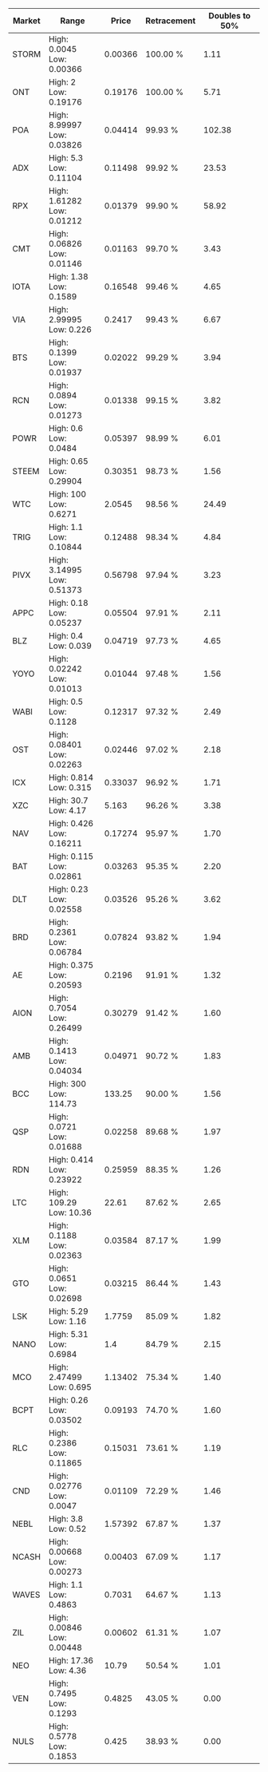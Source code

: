 | Market | Range | Price| Retracement | Doubles to 50% |
| --- | --- | --- | --- | --- |
| STORM | High: 0.0045<br />Low: 0.00366 | 0.00366 | 100.00 % | 1.11 |
| ONT | High: 2<br />Low: 0.19176 | 0.19176 | 100.00 % | 5.71 |
| POA | High: 8.99997<br />Low: 0.03826 | 0.04414 | 99.93 % | 102.38 |
| ADX | High: 5.3<br />Low: 0.11104 | 0.11498 | 99.92 % | 23.53 |
| RPX | High: 1.61282<br />Low: 0.01212 | 0.01379 | 99.90 % | 58.92 |
| CMT | High: 0.06826<br />Low: 0.01146 | 0.01163 | 99.70 % | 3.43 |
| IOTA | High: 1.38<br />Low: 0.1589 | 0.16548 | 99.46 % | 4.65 |
| VIA | High: 2.99995<br />Low: 0.226 | 0.2417 | 99.43 % | 6.67 |
| BTS | High: 0.1399<br />Low: 0.01937 | 0.02022 | 99.29 % | 3.94 |
| RCN | High: 0.0894<br />Low: 0.01273 | 0.01338 | 99.15 % | 3.82 |
| POWR | High: 0.6<br />Low: 0.0484 | 0.05397 | 98.99 % | 6.01 |
| STEEM | High: 0.65<br />Low: 0.29904 | 0.30351 | 98.73 % | 1.56 |
| WTC | High: 100<br />Low: 0.6271 | 2.0545 | 98.56 % | 24.49 |
| TRIG | High: 1.1<br />Low: 0.10844 | 0.12488 | 98.34 % | 4.84 |
| PIVX | High: 3.14995<br />Low: 0.51373 | 0.56798 | 97.94 % | 3.23 |
| APPC | High: 0.18<br />Low: 0.05237 | 0.05504 | 97.91 % | 2.11 |
| BLZ | High: 0.4<br />Low: 0.039 | 0.04719 | 97.73 % | 4.65 |
| YOYO | High: 0.02242<br />Low: 0.01013 | 0.01044 | 97.48 % | 1.56 |
| WABI | High: 0.5<br />Low: 0.1128 | 0.12317 | 97.32 % | 2.49 |
| OST | High: 0.08401<br />Low: 0.02263 | 0.02446 | 97.02 % | 2.18 |
| ICX | High: 0.814<br />Low: 0.315 | 0.33037 | 96.92 % | 1.71 |
| XZC | High: 30.7<br />Low: 4.17 | 5.163 | 96.26 % | 3.38 |
| NAV | High: 0.426<br />Low: 0.16211 | 0.17274 | 95.97 % | 1.70 |
| BAT | High: 0.115<br />Low: 0.02861 | 0.03263 | 95.35 % | 2.20 |
| DLT | High: 0.23<br />Low: 0.02558 | 0.03526 | 95.26 % | 3.62 |
| BRD | High: 0.2361<br />Low: 0.06784 | 0.07824 | 93.82 % | 1.94 |
| AE | High: 0.375<br />Low: 0.20593 | 0.2196 | 91.91 % | 1.32 |
| AION | High: 0.7054<br />Low: 0.26499 | 0.30279 | 91.42 % | 1.60 |
| AMB | High: 0.1413<br />Low: 0.04034 | 0.04971 | 90.72 % | 1.83 |
| BCC | High: 300<br />Low: 114.73 | 133.25 | 90.00 % | 1.56 |
| QSP | High: 0.0721<br />Low: 0.01688 | 0.02258 | 89.68 % | 1.97 |
| RDN | High: 0.414<br />Low: 0.23922 | 0.25959 | 88.35 % | 1.26 |
| LTC | High: 109.29<br />Low: 10.36 | 22.61 | 87.62 % | 2.65 |
| XLM | High: 0.1188<br />Low: 0.02363 | 0.03584 | 87.17 % | 1.99 |
| GTO | High: 0.0651<br />Low: 0.02698 | 0.03215 | 86.44 % | 1.43 |
| LSK | High: 5.29<br />Low: 1.16 | 1.7759 | 85.09 % | 1.82 |
| NANO | High: 5.31<br />Low: 0.6984 | 1.4 | 84.79 % | 2.15 |
| MCO | High: 2.47499<br />Low: 0.695 | 1.13402 | 75.34 % | 1.40 |
| BCPT | High: 0.26<br />Low: 0.03502 | 0.09193 | 74.70 % | 1.60 |
| RLC | High: 0.2386<br />Low: 0.11865 | 0.15031 | 73.61 % | 1.19 |
| CND | High: 0.02776<br />Low: 0.0047 | 0.01109 | 72.29 % | 1.46 |
| NEBL | High: 3.8<br />Low: 0.52 | 1.57392 | 67.87 % | 1.37 |
| NCASH | High: 0.00668<br />Low: 0.00273 | 0.00403 | 67.09 % | 1.17 |
| WAVES | High: 1.1<br />Low: 0.4863 | 0.7031 | 64.67 % | 1.13 |
| ZIL | High: 0.00846<br />Low: 0.00448 | 0.00602 | 61.31 % | 1.07 |
| NEO | High: 17.36<br />Low: 4.36 | 10.79 | 50.54 % | 1.01 |
| VEN | High: 0.7495<br />Low: 0.1293 | 0.4825 | 43.05 % | 0.00 |
| NULS | High: 0.5778<br />Low: 0.1853 | 0.425 | 38.93 % | 0.00 |
